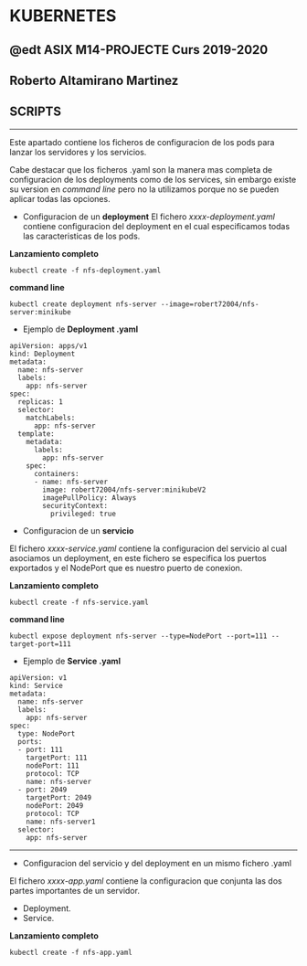 # KUBERNETES
## @edt ASIX M14-PROJECTE Curs 2019-2020
## Roberto Altamirano Martinez
## SCRIPTS

---
Este apartado contiene los ficheros de configuracion de los pods para lanzar los servidores y los servicios.

Cabe destacar que los ficheros .yaml son la manera mas completa de configuracion de los deployments como de los services, sin embargo
existe su version en *command line* pero no la utilizamos porque no se pueden aplicar todas las opciones.


* Configuracion de un **deployment**
El fichero *xxxx-deployment.yaml* contiene configuracion del deployment en el cual especificamos todas las caracteristicas de los pods.

**Lanzamiento completo**
```
kubectl create -f nfs-deployment.yaml
```
**command line**

```
kubectl create deployment nfs-server --image=robert72004/nfs-server:minikube
```

* Ejemplo de **Deployment .yaml**

```
apiVersion: apps/v1
kind: Deployment
metadata:
  name: nfs-server
  labels:
    app: nfs-server
spec:
  replicas: 1
  selector:
    matchLabels:
      app: nfs-server
  template:
    metadata:
      labels:
        app: nfs-server
    spec:
      containers:
      - name: nfs-server
        image: robert72004/nfs-server:minikubeV2
        imagePullPolicy: Always
        securityContext:
          privileged: true
```


* Configuracion de un **servicio**

El fichero *xxxx-service.yaml* contiene la  configuracion del servicio al cual asociamos un deployment, en este fichero se especifica 
los puertos exportados y el NodePort que es nuestro puerto de conexion.


**Lanzamiento completo**
```
kubectl create -f nfs-service.yaml
```

**command line**

```
kubectl expose deployment nfs-server --type=NodePort --port=111 --target-port=111
```

* Ejemplo de **Service .yaml**

```
apiVersion: v1
kind: Service
metadata:
  name: nfs-server
  labels:
    app: nfs-server
spec:
  type: NodePort
  ports:
  - port: 111
    targetPort: 111
    nodePort: 111
    protocol: TCP
    name: nfs-server
  - port: 2049
    targetPort: 2049
    nodePort: 2049
    protocol: TCP
    name: nfs-server1
  selector:
    app: nfs-server
```
---

* Configuracion del servicio y del deployment en un mismo fichero .yaml


El fichero *xxxx-app.yaml* contiene la  configuracion que conjunta las dos partes importantes de un servidor.

+ Deployment.
+ Service.


**Lanzamiento completo**
```
kubectl create -f nfs-app.yaml
```





